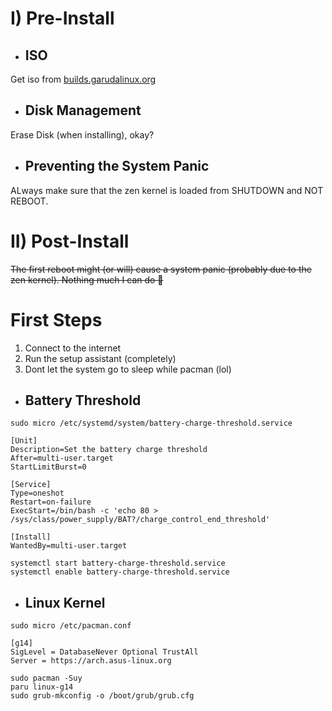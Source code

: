 # I) Pre-Install

- ## ISO
Get iso from [builds.garudalinux.org](builds.garudalinux.org)

- ## Disk Management
Erase Disk (when installing), okay?

- ## Preventing the System Panic
ALways make sure that the zen kernel is loaded from SHUTDOWN and NOT REBOOT.

# II) Post-Install

~~The first reboot might (or will) cause a system panic (probably due to the zen kernel). Nothing much I can do 🥲~~

# First Steps

1. Connect to the internet
2. Run the setup assistant (completely)
3. Dont let the system go to sleep while pacman (lol)

- ## Battery Threshold

```sudo micro /etc/systemd/system/battery-charge-threshold.service ```

```
[Unit]
Description=Set the battery charge threshold
After=multi-user.target
StartLimitBurst=0

[Service]
Type=oneshot
Restart=on-failure
ExecStart=/bin/bash -c 'echo 80 > /sys/class/power_supply/BAT?/charge_control_end_threshold'

[Install]
WantedBy=multi-user.target
```
`systemctl start battery-charge-threshold.service`<br>
`systemctl enable battery-charge-threshold.service`

- ## Linux Kernel

`sudo micro /etc/pacman.conf`
```
[g14]
SigLevel = DatabaseNever Optional TrustAll
Server = https://arch.asus-linux.org
```
`sudo pacman -Suy`<br>
`paru linux-g14`<br>
`sudo grub-mkconfig -o /boot/grub/grub.cfg`
